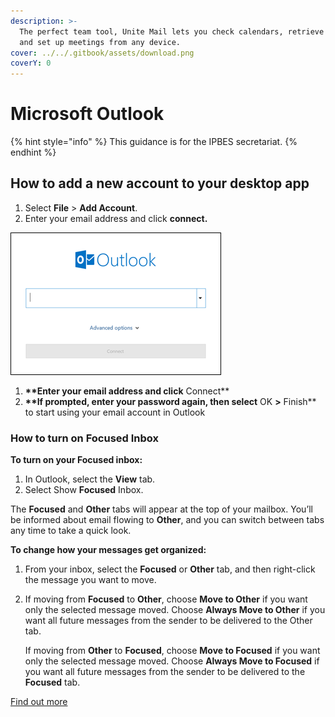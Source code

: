 ```yaml
---
description: >-
  The perfect team tool, Unite Mail lets you check calendars, retrieve contacts,
  and set up meetings from any device.
cover: ../../.gitbook/assets/download.png
coverY: 0
---
```


# Microsoft Outlook

{% hint style="info" %}
This guidance is for the IPBES secretariat.
{% endhint %}

## How to add a new account to your desktop app

1. Select **File** > **Add Account**.
2. Enter your email address and click **connect.**

![](<../../.gitbook/assets/image (17) (1) (3) (1) (1) (1).png>)

1. **\*\*Enter your email address and click** Connect\*\*
2. **\*\*If prompted, enter your password again, then select** OK **>** Finish\*\* to start using your email account in Outlook

### How to turn on Focused Inbox

**To turn on your Focused inbox:**

1. In Outlook, select the **View** tab.
2. Select Show **Focused** Inbox.

The **Focused** and **Other** tabs will appear at the top of your mailbox. You’ll be informed about email flowing to **Other**, and you can switch between tabs any time to take a quick look.

**To change how your messages get organized:**

1. From your inbox, select the **Focused** or **Other** tab, and then right-click the message you want to move.
2.  If moving from **Focused** to **Other**, choose **Move to Other** if you want only the selected message moved. Choose **Always Move to Other** if you want all future messages from the sender to be delivered to the Other tab.

    If moving from **Other** to **Focused**, choose **Move to Focused** if you want only the selected message moved. Choose **Always Move to Focused** if you want all future messages from the sender to be delivered to the **Focused** tab.

[Find out more](https://support.office.com/en-us/article/focused-inbox-for-outlook-f445ad7f-02f4-4294-a82e-71d8964e3978)
